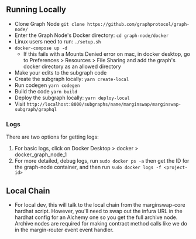 ## Running Locally
- Clone Graph Node `git clone https://github.com/graphprotocol/graph-node/`
- Enter the Graph Node's Docker directory: `cd graph-node/docker`
- Linux users need to run: `./setup.sh`
- `docker-compose up -d`
  - If this fails with a Mounts Denied error on mac, in docker desktop, go to Preferences > Resources > File Sharing and add the graph's docker directory as an allowed directory
- Make your edits to the subgraph code
- Create the subgraph locally: `yarn create-local`
- Run codegen `yarn codegen`
- Build the code `yarn build`
- Deploy the subgraph locally: `yarn deploy-local`
- Visit `http://localhost:8000/subgraphs/name/marginswap/marginswap-subgraph/graphql`

### Logs
There are two options for getting logs:
1. For basic logs, click on Docker Desktop > docker > docker_graph_node_1
2. For more detailed, debug logs, run `sudo docker ps -a` then get the ID for the graph-node container, and then run `sudo docker logs -f <project-id>`

## Local Chain
- For local dev, this will talk to the local chain from the marginswap-core hardhat script. However, you'll need to swap out the infura URL in the hardhat config for an Alchemy one so you get the full archive node. Archive nodes are required for making contract method calls like we do in the margin-router event event handler.
